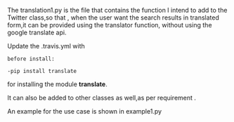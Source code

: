 The translation1.py is the file that contains the function I intend to add to the Twitter class,so that , when the user want the search results in translated form,it can be provided using the translator function, without using the google translate api.

Update the .travis.yml  with

```
before install:

-pip install translate
```
 for installing the module <b>translate</b>.
 
 
 It can also be added to other classes as well,as per requirement .
 
An example for the use case is shown in example1.py
